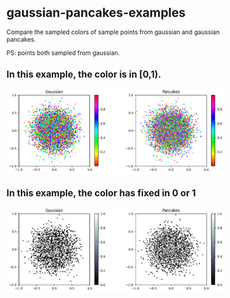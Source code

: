 # gaussian-pancakes-examples
Compare the sampled colors of sample points from gaussian and gaussian pancakes.


PS: points both sampled from gaussian.

## In this example, the color is in [0,1).
![image](example1.png)


## In this example, the color has fixed in 0 or 1
![image](example2.png)
